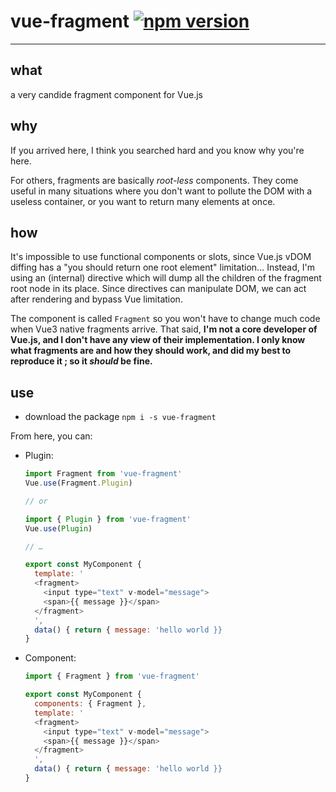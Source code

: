 # vue-fragment [![npm version](https://badge.fury.io/js/vue-fragment.svg)](https://badge.fury.io/js/vue-fragment)


---


## what
a very candide fragment component for Vue.js


## why
If you arrived here, I think you searched hard and you know why you're here.

For others, fragments are basically _root-less_ components. They come useful in many situations where you don't want to pollute the DOM with a useless container, or you want to return many elements at once.

## how
It's impossible to use functional components or slots, since Vue.js vDOM diffing has a "you should return one root element" limitation… Instead, I'm using an (internal) directive which will dump all the children of the fragment root node in its place. Since directives can manipulate DOM, we can act after rendering and bypass Vue limitation.

The component is called `Fragment` so you won't have to change much code when Vue3 native fragments arrive. That said, **I'm not a core developer of Vue.js, and I don't have any view of their implementation. I only know what fragments are and how they should work, and did my best to reproduce it ; so it _should_ be fine.**

## use
-  download the package `npm i -s vue-fragment`

From here, you can:

- Plugin:
    ```js
    import Fragment from 'vue-fragment'
    Vue.use(Fragment.Plugin)

    // or

    import { Plugin } from 'vue-fragment'
    Vue.use(Plugin)

    // …

    export const MyComponent {
      template: '
      <fragment>
        <input type="text" v-model="message">
        <span>{{ message }}</span>
      </fragment>
      ',
      data() { return { message: 'hello world }}
    }
    ```

- Component:
    ```js
    import { Fragment } from 'vue-fragment'

    export const MyComponent {
      components: { Fragment },
      template: '
      <fragment>
        <input type="text" v-model="message">
        <span>{{ message }}</span>
      </fragment>
      ',
      data() { return { message: 'hello world }}
    }
    ```
